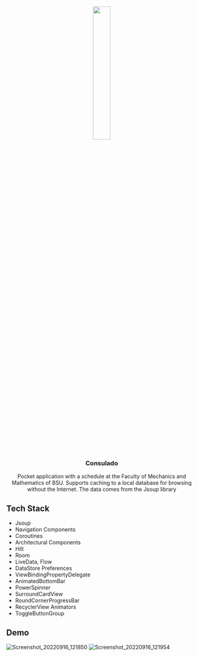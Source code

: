 <!-- PROJECT LOGO -->
<br />
<div align="center">
  
  <a href='https://svgshare.com/s/mjr' ><img src='https://svgshare.com/i/mjr.svg' title='' width=30% heigth=30%/></a>

  <h3 align="center">Consulado</h3>

  <p align="center">
    Pocket application with a schedule at the Faculty of Mechanics and Mathematics of BSU. Supports caching to a local database for browsing without the Internet. The data comes from the Jsoup library
  </p>
</div>

## Tech Stack
+ Jsoup
+ Navigation Components
+ Coroutines
+ Architectural Components
+ Hilt
+ Room
+ LiveData, Flow
+ DataStore Preferences
+ ViewBindingPropertyDelegate
+ AnimatedBottomBar
+ PowerSpinner
+ SurroundCardView
+ RoundCornerProgressBar
+ RecyclerView Animators
+ ToggleButtonGroup


## Demo
![Screenshot_20220916_121850](https://user-images.githubusercontent.com/73034324/190604112-601ae240-749f-4fef-a7e3-a7e28c212938.png)
![Screenshot_20220916_121954](https://user-images.githubusercontent.com/73034324/190604146-0132a74f-a809-496e-80d7-32ef7f3948d8.png)


